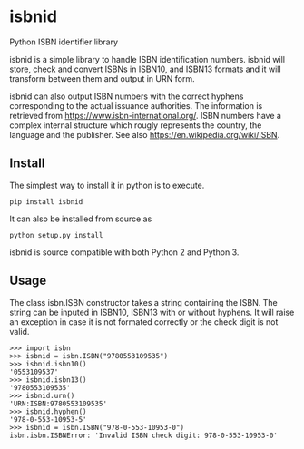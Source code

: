 # isbnid

Python ISBN identifier library

isbnid is a simple library to handle ISBN identification numbers. isbnid
will store, check and convert ISBNs in ISBN10, and ISBN13 formats and it
will transform between them and output in URN form.

isbnid can also output ISBN numbers with the correct hyphens corresponding
to the actual issuance authorities. The information is retrieved from
<https://www.isbn-international.org/>. ISBN numbers have a complex internal
structure which rougly represents the country, the language and the
publisher. See also <https://en.wikipedia.org/wiki/ISBN>.

## Install

The simplest way to install it in python is to execute. 

    pip install isbnid

It can also be installed from source as

    python setup.py install

isbnid is source compatible with both Python 2 and Python 3.

## Usage

The class isbn.ISBN constructor takes a string containing the ISBN. The
string can be inputed in ISBN10, ISBN13 with or without hyphens. It will
raise an exception in case it is not formated correctly or the check digit
is not valid.

    >>> import isbn
    >>> isbnid = isbn.ISBN("9780553109535")
    >>> isbnid.isbn10()
    '0553109537'
    >>> isbnid.isbn13()
    '9780553109535'
    >>> isbnid.urn()
    'URN:ISBN:9780553109535'
    >>> isbnid.hyphen()
    '978-0-553-10953-5'
    >>> isbnid = isbn.ISBN("978-0-553-10953-0")
    isbn.isbn.ISBNError: 'Invalid ISBN check digit: 978-0-553-10953-0'
  
